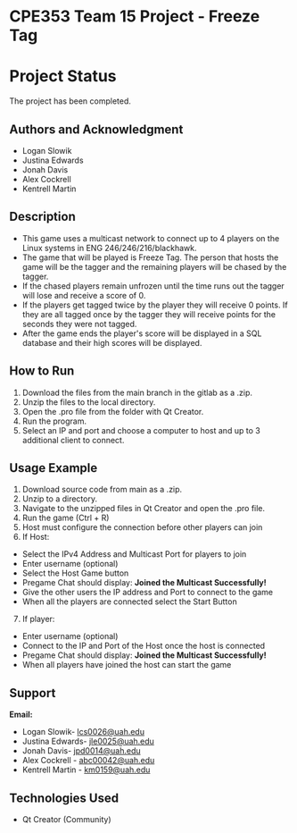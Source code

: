 ﻿# CPE353 Team 15 Project - Freeze Tag
# Project Status
The project has been completed.

## Authors and Acknowledgment
- Logan Slowik
- Justina Edwards
- Jonah Davis
- Alex Cockrell
- Kentrell Martin

## Description
- This game uses a multicast network to connect up to 4 players on the Linux systems in ENG 246/246/216/blackhawk. 
- The game that will be played is Freeze Tag. The person that hosts the game will be the tagger and the remaining players will be chased by the tagger. 
- If the chased players remain unfrozen until the time runs out the tagger will lose and receive a score of 0. 
- If the players get tagged twice by the player they will receive 0 points. If they are all tagged once by the tagger they will receive points for the seconds they were not tagged.
- After the game ends the player's score will be displayed in a SQL database and their high scores will be displayed.
## How to Run
1. Download the files from the main branch in the gitlab as a .zip.
2. Unzip the files to the local directory.
3. Open the .pro file from the folder with Qt Creator.
4. Run the program.
5. Select an IP and port and choose a computer to host and up to 3 additional client to connect.
## Usage Example
1. Download source code from main as a .zip.
2. Unzip to a directory.
3. Navigate to the unzipped files in Qt Creator and open the .pro file.
4. Run the game (Ctrl + R)
5. Host must configure the connection before other players can join
6. If Host:
- Select the IPv4 Address and Multicast Port for players to join
- Enter username (optional)
- Select the Host Game button
- Pregame Chat should display: **Joined the Multicast Successfully!**
- Give the other users the IP address and Port to connect to the game
- When all the players are connected select the Start Button
7. If player:
- Enter username (optional)
- Connect to the IP and Port of the Host once the host is connected
- Pregame Chat should display: **Joined the Multicast Successfully!**
- When all players have joined the host can start the game
## Support
**Email:**
- Logan Slowik- lcs0026@uah.edu
- Justina Edwards- jle0025@uah.edu
- Jonah Davis- jpd0014@uah.edu
- Alex Cockrell - abc00042@uah.edu
- Kentrell Martin - km0159@uah.edu

## Technologies Used
- Qt Creator (Community)
